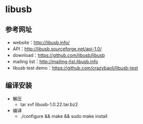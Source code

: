 # libusb

## 参考网址

* website：http://libusb.info/
* API：http://libusb.sourceforge.net/api-1.0/
* download：https://github.com/libusb/libusb
* mailing list：http://mailing-list.libusb.info
* libusb test demo：https://github.com/crazybaoli/libusb-test

## 编译安装

* 解压
  * tar xvf libusb-1.0.22.tar.bz2 
* 编译
  * ./configure && make && sudo make install
